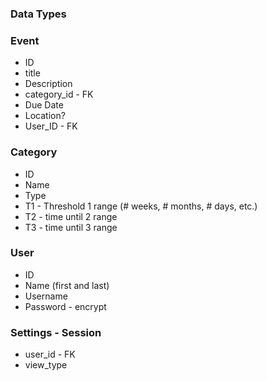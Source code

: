 
### Data Types

### Event
- ID
- title
- Description
- category_id - FK
- Due Date
- Location?
- User_ID - FK

### Category
- ID
- Name
- Type
- T1 - Threshold 1 range (# weeks, # months, # days, etc.)
- T2 - time until 2 range
- T3 - time until 3 range

### User
- ID
- Name (first and last)
- Username
- Password - encrypt

### Settings - Session
- user_id - FK
- view_type

